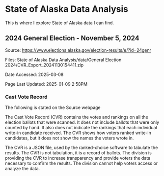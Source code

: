 # State of Alaska Data Analysis
 This is where I explore State of Alaska data I can find.


## 2024 General Election - November 5, 2024

Source: https://www.elections.alaska.gov/election-results/e/?id=24genr

Files: State of Alaska Data Analysis/data/General Election 2024/CVR_Export_20241130154411.zip

Date Accessed: 2025-03-08

Page Last Updated: 2025-01-09 2:58PM

### Cast Vote Record 

The following is stated on the Source webpage

The Cast Vote Record (CVR) contains the votes and rankings on all the election ballots that were scanned. It does not include ballots that were only counted by hand. It also does not indicate the rankings that each individual write-in candidate received. The CVR shows how voters ranked write-in candidates, but it does not show the names the voters wrote in.

The CVR is a JSON file, used by the ranked-choice software to tabulate the results. The CVR is not tabulation, it is a record of ballots. The division is providing the CVR to increase transparency and provide voters the data necessary to confirm the results. The division cannot help voters access or analyze the data.